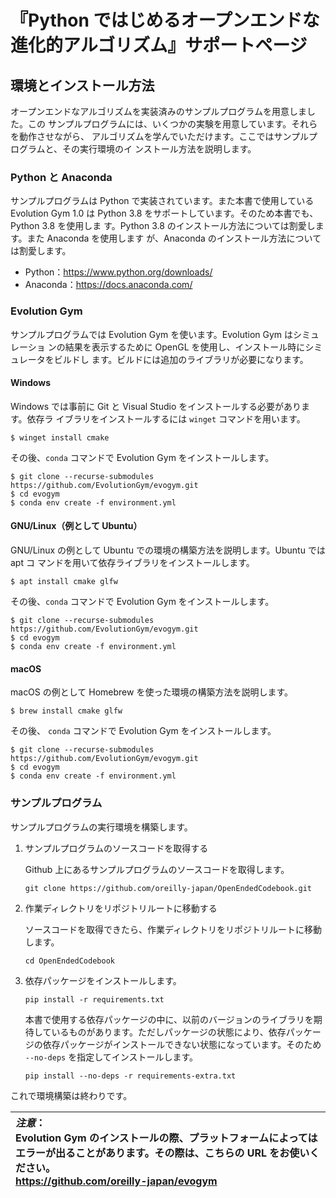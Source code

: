 # 『Python ではじめるオープンエンドな進化的アルゴリズム』サポートページ

<!--
```
brew install graphviz
conda create -n openevo python=3.8
conda activate openevo
conda install matplotlib==3.0.3
pip install -r requirements.txt
```

and install evogym.
https://evolutiongym.github.io/tutorials/getting-started.html
-->

## 環境とインストール方法

オープンエンドなアルゴリズムを実装済みのサンプルプログラムを用意しました。この
サンプルプログラムには、いくつかの実験を用意しています。それらを動作させながら、
アルゴリズムを学んでいただけます。ここではサンプルプログラムと、その実行環境のイ
ンストール方法を説明します。

### Python と Anaconda

サンプルプログラムは Python で実装されています。また本書で使用している Evolution
Gym 1.0 は Python 3.8 をサポートしています。そのため本書でも、Python 3.8 を使用しま
す。Python 3.8 のインストール方法については割愛します。また Anaconda を使用します
が、Anaconda のインストール方法については割愛します。

- Python：https://www.python.org/downloads/
- Anaconda：https://docs.anaconda.com/

### Evolution Gym

サンプルプログラムでは Evolution Gym を使います。Evolution Gym はシミュレーショ
ンの結果を表示するために OpenGL を使用し、インストール時にシミュレータをビルドし
ます。ビルドには追加のライブラリが必要になります。

#### Windows

Windows では事前に Git と Visual Studio をインストールする必要があります。依存ラ
イブラリをインストールするには `winget` コマンドを用います。

```
$ winget install cmake
```

その後、`conda` コマンドで Evolution Gym をインストールします。

```
$ git clone --recurse-submodules https://github.com/EvolutionGym/evogym.git
$ cd evogym
$ conda env create -f environment.yml
```

#### GNU/Linux（例として Ubuntu）

GNU/Linux の例として Ubuntu での環境の構築方法を説明します。Ubuntu では apt コ
マンドを用いて依存ライブラリをインストールします。

```
$ apt install cmake glfw
```

その後、`conda` コマンドで Evolution Gym をインストールします。

```
$ git clone --recurse-submodules https://github.com/EvolutionGym/evogym.git
$ cd evogym
$ conda env create -f environment.yml
```

#### macOS

macOS の例として Homebrew を使った環境の構築方法を説明します。

```
$ brew install cmake glfw
```

その後、 `conda` コマンドで Evolution Gym をインストールします。

```
$ git clone --recurse-submodules https://github.com/EvolutionGym/evogym.git
$ cd evogym
$ conda env create -f environment.yml
```

### サンプルプログラム

サンプルプログラムの実行環境を構築します。

1. サンプルプログラムのソースコードを取得する

   Github 上にあるサンプルプログラムのソースコードを取得します。

   ```
   git clone https://github.com/oreilly-japan/OpenEndedCodebook.git
   ```

2. 作業ディレクトリをリポジトリルートに移動する

   ソースコードを取得できたら、作業ディレクトリをリポジトリルートに移動します。

   ```
   cd OpenEndedCodebook
   ```

3. 依存パッケージをインストールします。

   ```
   pip install -r requirements.txt
   ```

   本書で使用する依存パッケージの中に、以前のバージョンのライブラリを期待しているものがあります。ただしパッケージの状態により、依存パッケージの依存パッケージがインストールできない状態になっています。そのため `--no-deps` を指定してインストールします。

   ```
   pip install --no-deps -r requirements-extra.txt
   ```

これで環境構築は終わりです。

| _注意_：<br>Evolution Gym のインストールの際、プラットフォームによってはエラーが出ることがあります。その際は、こちらの URL をお使いください。<br>https://github.com/oreilly-japan/evogym |
| :--------------------------------------------------------------------------------------------------------------------------------------------------------------------------------------- |
